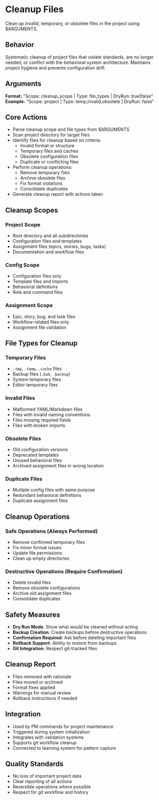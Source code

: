 # Cleanup Files

Clean up invalid, temporary, or obsolete files in the project using $ARGUMENTS.

## Behavior
Systematic cleanup of project files that violate standards, are no longer
needed, or conflict with the behavioral system architecture. Maintains
project hygiene and prevents configuration drift.

## Arguments
**Format:** "Scope: cleanup_scope | Type: file_types | DryRun: true|false"
**Example:** "Scope: project | Type: temp,invalid,obsolete | DryRun: false"

## Core Actions
- Parse cleanup scope and file types from $ARGUMENTS
- Scan project directory for target files
- Identify files for cleanup based on criteria:
  - Invalid format or structure
  - Temporary files and caches
  - Obsolete configuration files
  - Duplicate or conflicting files
- Perform cleanup operations:
  - Remove temporary files
  - Archive obsolete files
  - Fix format violations
  - Consolidate duplicates
- Generate cleanup report with actions taken

## Cleanup Scopes

### Project Scope
- Root directory and all subdirectories
- Configuration files and templates
- Assignment files (epics, stories, bugs, tasks)
- Documentation and workflow files

### Config Scope
- Configuration files only
- Template files and imports
- Behavioral definitions
- Role and command files

### Assignment Scope
- Epic, story, bug, and task files
- Workflow-related files only
- Assignment file validation

## File Types for Cleanup

### Temporary Files
- `.tmp`, `.temp`, `.cache` files
- Backup files (`.bak`, `.backup`)
- System temporary files
- Editor temporary files

### Invalid Files
- Malformed YAML/Markdown files
- Files with invalid naming conventions
- Files missing required fields
- Files with broken imports

### Obsolete Files
- Old configuration versions
- Deprecated templates
- Unused behavioral files
- Archived assignment files in wrong location

### Duplicate Files
- Multiple config files with same purpose
- Redundant behavioral definitions
- Duplicate assignment files

## Cleanup Operations

### Safe Operations (Always Performed)
- Remove confirmed temporary files
- Fix minor format issues
- Update file permissions
- Clean up empty directories

### Destructive Operations (Require Confirmation)
- Delete invalid files
- Remove obsolete configurations
- Archive old assignment files
- Consolidate duplicates

## Safety Measures
- **Dry Run Mode**: Show what would be cleaned without acting
- **Backup Creation**: Create backups before destructive operations
- **Confirmation Required**: Ask before deleting important files
- **Rollback Support**: Ability to restore from backups
- **Git Integration**: Respect git-tracked files

## Cleanup Report
- Files removed with rationale
- Files moved or archived
- Format fixes applied
- Warnings for manual review
- Rollback instructions if needed

## Integration
- Used by PM commands for project maintenance
- Triggered during system initialization
- Integrates with validation systems
- Supports git workflow cleanup
- Connected to learning system for pattern capture

## Quality Standards
- No loss of important project data
- Clear reporting of all actions
- Reversible operations where possible
- Respect for git workflow and history